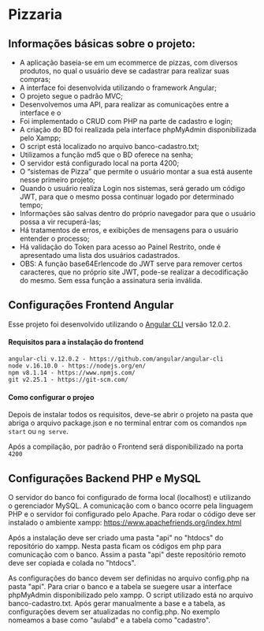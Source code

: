# Pizzaria

## Informações básicas sobre o projeto:


  - A aplicação baseia-se em um ecommerce de pizzas, com diversos produtos, no qual o usuário deve se cadastrar para realizar suas compras;  
  - A interface foi desenvolvida utilizando o framework Angular;
  - O projeto segue o padrão MVC;
  - Desenvolvemos uma API, para realizar as comunicações entre a interface e o 
  - Foi implementado o CRUD com PHP na parte de cadastro e login;
  - A criação do BD foi realizada pela interface phpMyAdmin disponibilizada pelo Xampp;
  - O script está localizado no arquivo banco-cadastro.txt;
  - Utilizamos a função md5 que o BD oferece na senha;
  - O servidor está configurado local na porta 4200;
  - O  “sistemas de Pizza” que permite o usuário montar a sua está ausente nesse primeiro projeto;
  - Quando o usuário realiza Login nos sistemas, será gerado um código JWT, para que o mesmo possa continuar logado por determinado tempo;
  - Informações são salvas dentro do próprio navegador para que o usuário possa a vir recuperá-las;
  - Há tratamentos de erros, e exibições de mensagens para o usuário entender o processo;
  - Há validação do Token para acesso ao Painel Restrito, onde é apresentado uma lista dos usuários cadastrados. 
  - OBS: A função base64Erlencode do JWT serve para remover certos caracteres, que no próprio site JWT, pode-se realizar a decodificação do mesmo. Sem essa função a assinatura seria inválida.


## Configurações Frontend Angular 

Esse projeto foi desenvolvido utilizando o [Angular CLI](https://github.com/angular/angular-cli) versão 12.0.2.

#### Requisitos para a instalação do frontend

    angular-cli v.12.0.2 - https://github.com/angular/angular-cli
    node v.16.10.0 - https://nodejs.org/en/
    npm v8.1.14 - https://www.npmjs.com/
    git v2.25.1 - https://git-scm.com/
    
#### Como configurar o projeo

Depois de instalar todos os requisitos, deve-se abrir o projeto na pasta que abriga o arquivo package.json e no terminal entrar com os comandos `npm start` ou `ng serve`.

Após a compilação, por padrão o Frontend será disponibilizado na porta `4200`

## Configurações Backend PHP e MySQL

O servidor do banco foi configurado de forma local (localhost) e utilizando o gerenciador MySQL. A comunicação com o banco ocorre pela linguagem PHP e o servidor foi configurado pelo Apache. Para rodar o código deve ser instalado o ambiente xampp:
https://www.apachefriends.org/index.html

Após a instalação deve ser criado uma pasta "api" no "htdocs" do repositório do xampp. Nesta pasta ficam os códigos em php para comunicação com o banco. Assim a pasta "api" deste repositório remoto deve ser copiada e colada no "htdocs". 

As configurações do banco devem ser definidas no arquivo config.php na pasta "api". Para criar o banco e a tabela se suegere usar a interface phpMyAdmin disponibilizado pelo xampp. O script utilizado está no arquivo banco-cadastro.txt. Após gerar manualmente a base e a tabela, as configurações devem ser atualizadas no config.php. No exemplo nomeamos a base como "aulabd" e a tabela como "cadastro".
